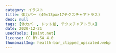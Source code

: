 ```yaml
---
category: イラスト
title: 体力バー (49×13px×17テクスチャアトラス)
desc: null
tags: [体力バー, ドット絵, テクスチャアトラス]
date: 2020-12-21
usedTools: [paint.net]
license: CC BY-SA 4.0
thumbnailImg: health-bar_clipped_upscaled.webp
---
```


<script>
    import TextureAtlasPlayer from '$lib/components/creations/artworks/TextureAtlasPlayer.svelte';
    import PixelArtOriginalSize from '$lib/components/creations/artworks/PixelArtOriginalSize.svelte';
</script>

<TextureAtlasPlayer filename="health-bar" frameWidth={49} frameHeight={13} frameCount={17} animSpeed={200} />
<PixelArtOriginalSize filename="health-bar" subjectName="体力バー" />
